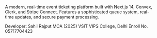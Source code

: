 A modern, real-time event ticketing platform built with Next.js 14, Convex, Clerk, and Stripe Connect. Features a sophisticated queue system, real-time updates, and secure payment processing.

Developer: Sahil Rajput
MCA (2025)
VSIT VIPS College, Delhi
Enroll No. 05717704423